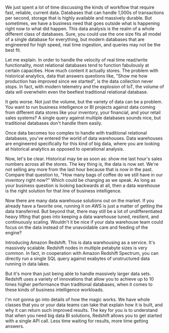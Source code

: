 We just spent a lot of time discussing the kinds of workflow that require fast, reliable, current data. Databases that can handle 1,000s of transactions per second, storage that is highly available and massively durable. But sometimes, we have a business need that goes outside what is happening right now to what did happen. This data analysis is the realm of a whole different class of databases. Sure, you could use the one size fits all model of a single database for everything, but modern databases that are engineered for high speed, real time ingestion, and queries may not be the best fit. 

Let me explain. In order to handle the velocity of real time read/write functionality, most relational databases tend to function fabulously at certain capacities. How much content it actually stores. The problem with historical analytics, data that answers questions like, "Show me how production has improved since we started", is the data collection never stops. In fact, with modern telemetry and the explosion of IoT, the volume of data will overwhelm even the beefiest traditional relational database. 

It gets worse. Not just the volume, but the variety of data can be a problem. You want to run business intelligence or BI projects against data coming from different data stores like your inventory, your financial, and your retail sales systems? A single query against multiple databases sounds nice, but traditional databases don't handle them easily. 

Once data becomes too complex to handle with traditional relational databases, you've entered the world of data warehouses. Data warehouses are engineered specifically for this kind of big data, where you are looking at historical analytics as opposed to operational analysis. 

Now, let's be clear. Historical may be as soon as: show me last hour's sales numbers across all the stores. The key thing is, the data is now set. We're not selling any more from the last hour because that is now in the past. Compare that question to, "How many bags of coffee do we still have in our inventory right now?" Which could be changing as we speak. As long as your business question is looking backwards at all, then a data warehouse is the right solution for that line of business intelligence. 

Now there are many data warehouse solutions out on the market. If you already have a favorite one, running it on AWS is just a matter of getting the data transferred. But beyond that, there may still be a lot of undifferentiated heavy lifting that goes into keeping a data warehouse tuned, resilient, and continuously scaling. Wouldn't it be nice if your data warehouse team could focus on the data instead of the unavoidable care and feeding of the engine? 

Introducing Amazon Redshift. This is data warehousing as a service. It's massively scalable. Redshift nodes in multiple petabyte sizes is very common. In fact, in cooperation with Amazon Redshift Spectrum, you can directly run a single SQL query against exabytes of unstructured data running in data lakes. 

But it's more than just being able to handle massively larger data sets. Redshift uses a variety of innovations that allow you to achieve up to 10 times higher performance than traditional databases, when it comes to these kinds of business intelligence workloads. 

I'm not gonna go into details of how the magic works. We have whole classes that you or your data teams can take that explain how it is built, and why it can return such improved results. The key for you is to understand that when you need big data BI solutions, Redshift allows you to get started with a single API call. Less time waiting for results, more time getting answers.